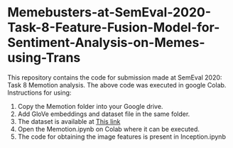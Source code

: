 # Memebusters-at-SemEval-2020-Task-8-Feature-Fusion-Model-for-Sentiment-Analysis-on-Memes-using-Trans
This repository contains the code for submission made at SemEval 2020: Task 8 Memotion analysis.
The above code was executed in google Colab.
Instructions for using:
1. Copy the Memotion folder into your Google drive.
2. Add GloVe embeddings and dataset file in the same folder.
3. The dataset is available at [This link](https://www.kaggle.com/williamscott701/memotion-dataset-7k "Dataset") 
4. Open the Memotion.ipynb on Colab where it can be executed.
5. The code for obtaining the image features is present in Inception.ipynb
